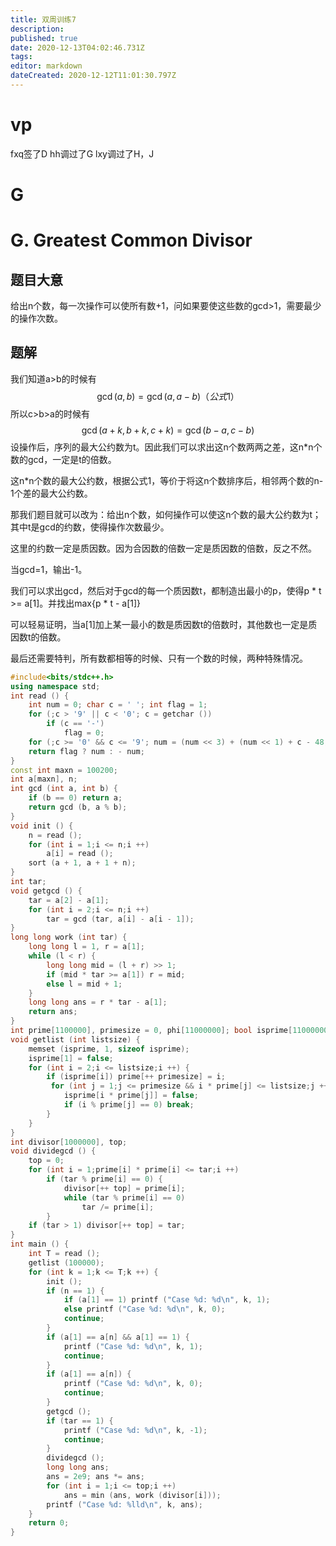```yaml
---
title: 双周训练7
description: 
published: true
date: 2020-12-13T04:02:46.731Z
tags: 
editor: markdown
dateCreated: 2020-12-12T11:01:30.797Z
---
```


# vp
fxq签了D
hh调过了G
lxy调过了H，J
# G
# G. Greatest Common Divisor

## 题目大意

给出n个数，每一次操作可以使所有数+1，问如果要使这些数的gcd>1，需要最少的操作次数。

## 题解

我们知道a>b的时候有
$$
\gcd(a,b)=\gcd(a, a-b)（公式1）
$$
所以c>b>a的时候有
$$
\gcd(a+k,b+k,c+k)=\gcd(b-a,c-b)
$$
设操作后，序列的最大公约数为t。因此我们可以求出这n个数两两之差，这n*n个数的gcd，一定是t的倍数。

这n*n个数的最大公约数，根据公式1，等价于将这n个数排序后，相邻两个数的n-1个差的最大公约数。

那我们题目就可以改为：给出n个数，如何操作可以使这n个数的最大公约数为t；其中t是gcd的约数，使得操作次数最少。

这里的约数一定是质因数。因为合因数的倍数一定是质因数的倍数，反之不然。

当gcd=1，输出-1。

我们可以求出gcd，然后对于gcd的每一个质因数t，都制造出最小的p，使得p * t >= a[1]。并找出max{p * t - a[1]}

可以轻易证明，当a[1]加上某一最小的数是质因数t的倍数时，其他数也一定是质因数t的倍数。

最后还需要特判，所有数都相等的时候、只有一个数的时候，两种特殊情况。
```cpp
#include<bits/stdc++.h>
using namespace std;
int read () {
    int num = 0; char c = ' '; int flag = 1;
    for (;c > '9' || c < '0'; c = getchar ())
        if (c == '-')
            flag = 0;
    for (;c >= '0' && c <= '9'; num = (num << 3) + (num << 1) + c - 48, c = getchar ());
    return flag ? num : - num;
}
const int maxn = 100200;
int a[maxn], n;
int gcd (int a, int b) {
	if (b == 0) return a;
	return gcd (b, a % b);
}
void init () {
	n = read ();
	for (int i = 1;i <= n;i ++)
		a[i] = read ();
	sort (a + 1, a + 1 + n);
}
int tar;
void getgcd () {
	tar = a[2] - a[1];
	for (int i = 2;i <= n;i ++)
		tar = gcd (tar, a[i] - a[i - 1]);
}
long long work (int tar) {
	long long l = 1, r = a[1];
	while (l < r) {
		long long mid = (l + r) >> 1;
		if (mid * tar >= a[1]) r = mid;
		else l = mid + 1;
	}
	long long ans = r * tar - a[1];
	return ans;
}
int prime[1100000], primesize = 0, phi[11000000]; bool isprime[11000000];
void getlist (int listsize) {
    memset (isprime, 1, sizeof isprime);
    isprime[1] = false;
    for (int i = 2;i <= listsize;i ++) {
        if (isprime[i]) prime[++ primesize] = i;
         for (int j = 1;j <= primesize && i * prime[j] <= listsize;j ++) {
            isprime[i * prime[j]] = false;
            if (i % prime[j] == 0) break;
        }
    }
}
int divisor[1000000], top;
void dividegcd () {
	top = 0;
	for (int i = 1;prime[i] * prime[i] <= tar;i ++)
		if (tar % prime[i] == 0) {
			divisor[++ top] = prime[i];
			while (tar % prime[i] == 0)
				tar /= prime[i];
		}
	if (tar > 1) divisor[++ top] = tar;
}
int main () {
	int T = read ();
	getlist (100000);
	for (int k = 1;k <= T;k ++) {
		init (); 
		if (n == 1) {
			if (a[1] == 1) printf ("Case %d: %d\n", k, 1);
			else printf ("Case %d: %d\n", k, 0);
			continue;
		}
		if (a[1] == a[n] && a[1] == 1) {
			printf ("Case %d: %d\n", k, 1);
			continue;
		}
		if (a[1] == a[n]) {
			printf ("Case %d: %d\n", k, 0);
			continue;
		}
		getgcd ();
		if (tar == 1) {
			printf ("Case %d: %d\n", k, -1);
			continue;
		}
		dividegcd ();
		long long ans;
		ans = 2e9; ans *= ans;
		for (int i = 1;i <= top;i ++)
			ans = min (ans, work (divisor[i]));				
		printf ("Case %d: %lld\n", k, ans);
	}
	return 0;
}
```